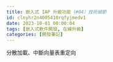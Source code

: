 ```yaml
---
title: 嵌入式 IAP 升級功能（#04）技術細節
id: clnyhr2n4005410rqfyjmedv1
date: 2023-10-01 00:00:04
tags: [嵌入式軟件開發, 在線升級]
categories: [開發筆記]
---
```


分散加載、中斷向量表重定向

